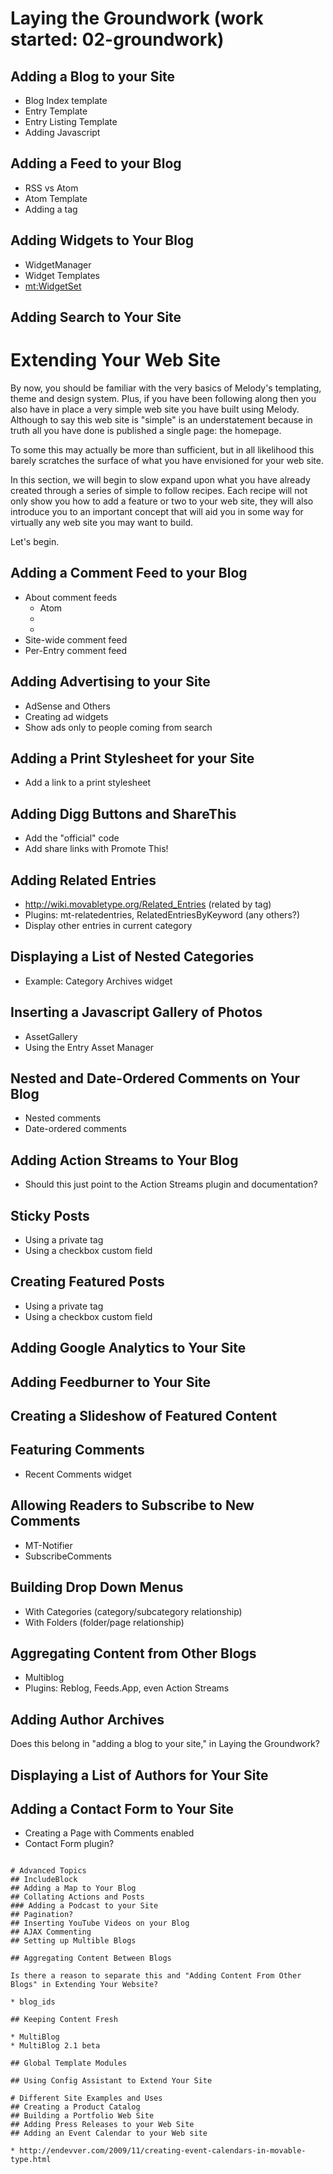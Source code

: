 # Laying the Groundwork (work started: 02-groundwork)

## Adding a Blog to your Site

* Blog Index template
* Entry Template
* Entry Listing Template
* Adding Javascript

## Adding a Feed to your Blog

* RSS vs Atom
* Atom Template
* Adding a <link rel="alternate"> tag

## Adding Widgets to Your Blog

* WidgetManager
* Widget Templates
* <mt:WidgetSet>

## Adding Search to Your Site

# Extending Your Web Site

By now, you should be familiar with the very basics of Melody's templating, theme and design system. Plus, if you have been following along then you also have in place a very simple web site you have built using Melody. Although to say this web site is "simple" is an understatement because in truth all you have done is published a single page: the homepage. 

To some this may actually be more than sufficient, but in all likelihood this barely scratches the surface of what you have envisioned for your web site. 

In this section, we will begin to slow expand upon what you have already created through a series of simple to follow recipes. Each recipe will not only show you how to add a feature or two to your web site, they will also introduce you to an important concept that will aid you in some way for virtually any web site you may want to build.

Let's begin.

## Adding a Comment Feed to your Blog

* About comment feeds
  * Atom
  * <in-reply-to>
  * <link rel="replies">
* Site-wide comment feed
* Per-Entry comment feed

## Adding Advertising to your Site

* AdSense and Others
* Creating ad widgets
* Show ads only to people coming from search

## Adding a Print Stylesheet for your Site

* Add a link to a print stylesheet

## Adding Digg Buttons and ShareThis

* Add the "official" code
* Add share links with Promote This!

## Adding Related Entries

* http://wiki.movabletype.org/Related_Entries (related by tag)
* Plugins: mt-relatedentries, RelatedEntriesByKeyword (any others?)
* Display other entries in current category

## Displaying a List of Nested Categories

* Example: Category Archives widget

## Inserting a Javascript Gallery of Photos

* AssetGallery
* Using the Entry Asset Manager

## Nested and Date-Ordered Comments on Your Blog

* Nested comments
* Date-ordered comments

## Adding Action Streams to Your Blog

* Should this just point to the Action Streams plugin and documentation?

## Sticky Posts

* Using a private tag
* Using a checkbox custom field

## Creating Featured Posts

* Using a private tag
* Using a checkbox custom field

## Adding Google Analytics to Your Site
## Adding Feedburner to Your Site
## Creating a Slideshow of Featured Content
## Featuring Comments

* Recent Comments widget

## Allowing Readers to Subscribe to New Comments

* MT-Notifier
* SubscribeComments

## Building Drop Down Menus

* With Categories (category/subcategory relationship)
* With Folders (folder/page relationship)

## Aggregating Content from Other Blogs

* Multiblog
* Plugins: Reblog, Feeds.App, even Action Streams

## Adding Author Archives

Does this belong in "adding a blog to your site," in Laying the Groundwork?

## Displaying a List of Authors for Your Site

## Adding a Contact Form to Your Site

* Creating a Page with Comments enabled
* Contact Form plugin?

~~~~~~~~~~~~~~~~~~~~~~~~~~~~~~~~~~~~~~~~~~~~~~~~~~~~

# Advanced Topics
## IncludeBlock
## Adding a Map to Your Blog
## Collating Actions and Posts
### Adding a Podcast to your Site
## Pagination?
## Inserting YouTube Videos on your Blog
## AJAX Commenting
## Setting up Multible Blogs

## Aggregating Content Between Blogs

Is there a reason to separate this and "Adding Content From Other Blogs" in Extending Your Website?

* blog_ids

## Keeping Content Fresh 

* MultiBlog
* MultiBlog 2.1 beta

## Global Template Modules

## Using Config Assistant to Extend Your Site

# Different Site Examples and Uses
## Creating a Product Catalog
## Building a Portfolio Web Site
## Adding Press Releases to your Web Site
## Adding an Event Calendar to your Web site

* http://endevver.com/2009/11/creating-event-calendars-in-movable-type.html


